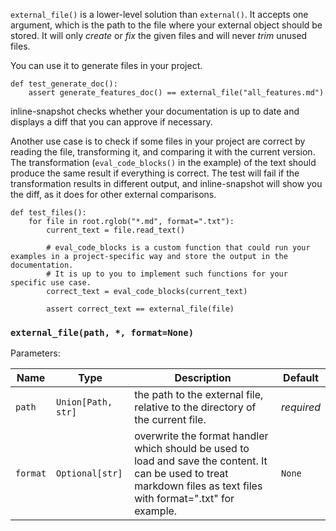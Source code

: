 `external_file()` is a lower-level solution than `external()`. It accepts one argument, which is the path to the file where your external object should be stored. It will only *create* or *fix* the given files and will never *trim* unused files.

You can use it to generate files in your project.

```
def test_generate_doc():
    assert generate_features_doc() == external_file("all_features.md")
```

inline-snapshot checks whether your documentation is up to date and displays a diff that you can approve if necessary.

Another use case is to check if some files in your project are correct by reading the file, transforming it, and comparing it with the current version. The transformation (`eval_code_blocks()` in the example) of the text should produce the same result if everything is correct. The test will fail if the transformation results in different output, and inline-snapshot will show you the diff, as it does for other external comparisons.

```
def test_files():
    for file in root.rglob("*.md", format=".txt"):
        current_text = file.read_text()

        # eval_code_blocks is a custom function that could run your examples in a project-specific way and store the output in the documentation.
        # It is up to you to implement such functions for your specific use case.
        correct_text = eval_code_blocks(current_text)

        assert correct_text == external_file(file)
```

### `external_file(path, *, format=None)`

Parameters:

| Name     | Type               | Description                                                                                                                                                          | Default    |
| -------- | ------------------ | -------------------------------------------------------------------------------------------------------------------------------------------------------------------- | ---------- |
| `path`   | `Union[Path, str]` | the path to the external file, relative to the directory of the current file.                                                                                        | *required* |
| `format` | `Optional[str]`    | overwrite the format handler which should be used to load and save the content. It can be used to treat markdown files as text files with format=".txt" for example. | `None`     |
